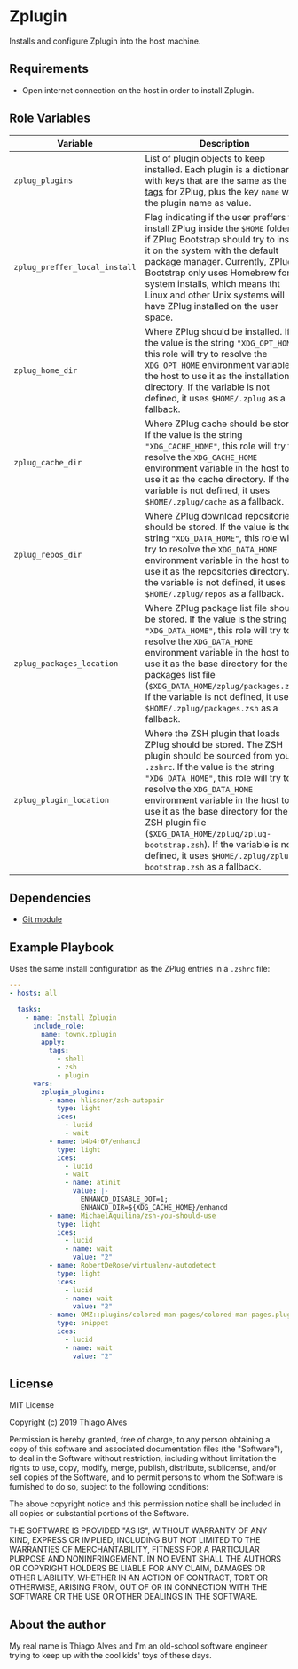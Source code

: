 # Zplugin
Installs and configure Zplugin into the host machine.

## Requirements
- Open internet connection on the host in order to install Zplugin.

## Role Variables
| Variable                      | Description                                                                                                                                                                                                                                                                                                                                                                                                                                   | Default value      |
| ----------------------------- | --------------------------------------------------------------------------------------------------------------------------------------------------------------------------------------------------------------------------------------------------------------------------------------------------------------------------------------------------------------------------------------------------------------------------------------------- | ------------------ |
| `zplug_plugins`               | List of plugin objects to keep installed. Each plugin is a dictionary with keys that are the same as the [tags](https://github.com/zplug/zplug#3-tags-for-zplug) for ZPlug, plus the key `name` with the plugin name as value.                                                                                                                                                                                                                | `[]`               |
| `zplug_preffer_local_install` | Flag indicating if the user preffers to install ZPlug inside the `$HOME` folder, or if ZPlug Bootstrap should try to install it on the system with the default package manager. Currently, ZPlug Bootstrap only uses Homebrew for system installs, which means tht Linux and other Unix systems will have ZPlug installed on the user space.                                                                                                  | `no`               |
| `zplug_home_dir`              | Where ZPlug should be installed. If the value is the string `"XDG_OPT_HOME"`, this role will try to resolve the `XDG_OPT_HOME` environment variable in the host to use it as the installation directory. If the variable is not defined, it uses `$HOME/.zplug` as a fallback.                                                                                                                                                        | `XDG_OPT_HOME` |
| `zplug_cache_dir`             | Where ZPlug cache should be stored. If the value is the string `"XDG_CACHE_HOME"`, this role will try to resolve the `XDG_CACHE_HOME` environment variable in the host to use it as the cache directory. If the variable is not defined, it uses `$HOME/.zplug/cache` as a fallback.                                                                                                                                                          | `XDG_CACHE_HOME`   |
| `zplug_repos_dir`             | Where ZPlug download repositories should be stored. If the value is the string `"XDG_DATA_HOME"`, this role will try to resolve the `XDG_DATA_HOME` environment variable in the host to use it as the repositories directory. If the variable is not defined, it uses `$HOME/.zplug/repos` as a fallback.                                                                                                                                     | `XDG_DATA_HOME`    |
| `zplug_packages_location`     | Where ZPlug package list file should be stored. If the value is the string `"XDG_DATA_HOME"`, this role will try to resolve the `XDG_DATA_HOME` environment variable in the host to use it as the base directory for the packages list file (`$XDG_DATA_HOME/zplug/packages.zsh`). If the variable is not defined, it uses `$HOME/.zplug/packages.zsh` as a fallback.                                                                         | `XDG_DATA_HOME`    |
| `zplug_plugin_location`       | Where the ZSH plugin that loads ZPlug should be stored. The ZSH plugin should be sourced from your `.zshrc`. If the value is the string `"XDG_DATA_HOME"`, this role will try to resolve the `XDG_DATA_HOME` environment variable in the host to use it as the base directory for the ZSH plugin file (`$XDG_DATA_HOME/zplug/zplug-bootstrap.zsh`). If the variable is not defined, it uses `$HOME/.zplug/zplug-bootstrap.zsh` as a fallback. | `XDG_DATA_HOME`    |

## Dependencies
- [Git module](https://docs.ansible.com/ansible/2.3/git_module.html)

## Example Playbook
Uses the same install configuration as the ZPlug entries in a `.zshrc` file:

```yaml
---
- hosts: all

  tasks:
    - name: Install Zplugin
      include_role:
        name: townk.zplugin
        apply:
          tags:
            - shell
            - zsh
            - plugin
      vars:
        zplugin_plugins:
          - name: hlissner/zsh-autopair
            type: light
            ices:
              - lucid
              - wait
          - name: b4b4r07/enhancd
            type: light
            ices:
              - lucid
              - wait
              - name: atinit
                value: |-
                  ENHANCD_DISABLE_DOT=1;
                  ENHANCD_DIR=${XDG_CACHE_HOME}/enhancd
          - name: MichaelAquilina/zsh-you-should-use
            type: light
            ices:
              - lucid
              - name: wait
                value: "2"
          - name: RobertDeRose/virtualenv-autodetect
            type: light
            ices:
              - lucid
              - name: wait
                value: "2"
          - name: OMZ::plugins/colored-man-pages/colored-man-pages.plugin.zsh
            type: snippet
            ices:
              - lucid
              - name: wait
                value: "2"
```     

## License
MIT License

Copyright (c) 2019 Thiago Alves

Permission is hereby granted, free of charge, to any person obtaining a copy
of this software and associated documentation files (the "Software"), to deal
in the Software without restriction, including without limitation the rights
to use, copy, modify, merge, publish, distribute, sublicense, and/or sell
copies of the Software, and to permit persons to whom the Software is
furnished to do so, subject to the following conditions:

The above copyright notice and this permission notice shall be included in all
copies or substantial portions of the Software.

THE SOFTWARE IS PROVIDED "AS IS", WITHOUT WARRANTY OF ANY KIND, EXPRESS OR
IMPLIED, INCLUDING BUT NOT LIMITED TO THE WARRANTIES OF MERCHANTABILITY,
FITNESS FOR A PARTICULAR PURPOSE AND NONINFRINGEMENT. IN NO EVENT SHALL THE
AUTHORS OR COPYRIGHT HOLDERS BE LIABLE FOR ANY CLAIM, DAMAGES OR OTHER
LIABILITY, WHETHER IN AN ACTION OF CONTRACT, TORT OR OTHERWISE, ARISING FROM,
OUT OF OR IN CONNECTION WITH THE SOFTWARE OR THE USE OR OTHER DEALINGS IN THE
SOFTWARE.

## About the author
My real name is Thiago Alves and I'm an old-school software engineer trying to
keep up with the cool kids' toys of these days.